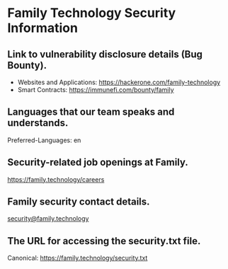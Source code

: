 # Family Technology Security Information

## Link to vulnerability disclosure details (Bug Bounty).
- Websites and Applications: https://hackerone.com/family-technology
- Smart Contracts: https://immunefi.com/bounty/family

## Languages that our team speaks and understands.
Preferred-Languages: en

## Security-related job openings at Family.
https://family.technology/careers

## Family security contact details.
security@family.technology

## The URL for accessing the security.txt file.
Canonical: https://family.technology/security.txt
